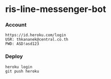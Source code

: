 # ris-line-messenger-bot

### Account
```
https://id.heroku.com/login
USR: thkananek@central.co.th
PWD: ASD!asd123
```

### Deploy
```
heroku login
git push heroku
```